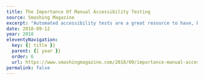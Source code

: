 ```yaml
---
title: The Importance Of Manual Accessibility Testing
source: Smashing Magazine
excerpt: "Automated accessibility tests are a great resource to have, but they can't automatically make your site accessible. Use them as one step of a larger testing process"
date: 2018-09-12
year: 2018
eleventyNavigation:
  key: {{ title }}
  parent: {{ year }}
  order: 6
  url: https://www.smashingmagazine.com/2018/09/importance-manual-accessibility-testing/
permalink: false
---
```

